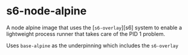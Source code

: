 # s6-node-alpine

A node alpine image that uses the [`s6-overlay`][s6] system to enable
a lightweight process runner that takes care of the PID 1 problem.


Uses `base-alpine` as the underpinning which includes the `s6-overlay`
